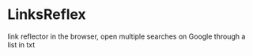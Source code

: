 # LinksReflex
link reflector in the browser, open multiple searches on Google through a list in txt
